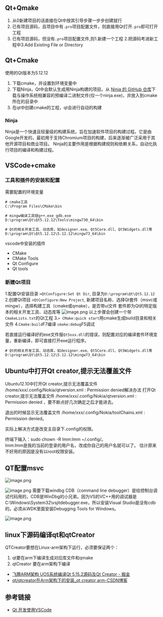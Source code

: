 ## Qt+Qmake
1. 从0新建项目的话直接在Qt中按其引导步骤一步步创建就行
2. 已有项目源码，且项目中有`.pro`项目配置文件，则直接用Qt打开`.pro`即可打开工程
3. 已有项目源码，但没有`.pro`项目配置文件,则1.新建一个工程 2.把源码考进新工程中3.Add Existing File or Directory

## Qt+Cmake
使用的Qt版本为5.12.12
1. 下载cmake，并设置到环境变量中
2. 下载Ninja，Qt中会默认生成用Ninja构建的项目。从 [Ninja 的 GitHub 仓库](https://github.com/ninja-build/ninja/releases)下载与操作系统相兼容的预编译二进制文件(仅一个ninja.exe)，并放入到cmake所在的目录中
3. 在qt中创建cmake的工程，qt会进行自动的构建

### Ninja
Ninja是一个快速且轻量级的构建系统，旨在加速软件项目的构建过程。它是由Google开发的，最初用于支持Chromium项目的构建，后来逐渐被广泛采用于其他开源项目和商业项目。
Ninja的主要作用是根据构建规则和依赖关系，自动化执行项目的编译和构建过程。


## VSCode+cmake
### 工具和插件的安装和配置
需要配置的环境变量
```
# cmake工具
C:\Program Files\CMake\bin

# mingw编译工具链g++.exe gdb.exe
D:\program\Qt\Qt5.12.12\Tools\mingw730_64\bin

# Qt的相关开发工具、动态库，如designer.exe、Qt5Core.dll、Qt5Widgets.dll等
D:\program\Qt\Qt5.12.12\5.12.12\mingw73_64\bin
```

vscode中安装的插件
- CMake
- CMake Tools
- Qt Configure
- Qt tools

### 新建Qt项目
1.配置Qt安装目录 `>QtConfigure:Set Qt Dir`, 目录为`D:\program\Qt\Qt5.12.12`
2.创建Qt项目 `>QtConfigure:New Project`, 新建项目名称、选择Qt套件（msvc或mingw），选择构建工具（cmake或qmake），是否带ui文件
套件即为Qt的特定版本的相关开发工具、动态库等
![image.png](https://sxm-upload.oss-cn-beijing.aliyuncs.com/imgs/20230616194753.png)
以上步骤会创建一个带`CmakeLists.txt`的Qt工程
3.`> CMake:quick start`用cmake生成build目录和相关文件
4.`Cmake:build`F7编译   `cmake:debug`F5调试

若直接运行编译好的exe文件报`Qt5xxx.dll`的错误，则配置对应的编译套件环境变量，重新编译，即可直接打开exe运行程序。
```
# Qt的相关开发工具、动态库，如designer.exe、Qt5Core.dll、Qt5Widgets.dll等
D:\program\Qt\Qt5.12.12\5.12.12\mingw73_64\bin
```




## Ubuntu中打开Qt creator,提示无法覆盖文件
Ubuntu12.10中打开Qt creator,提示无法覆盖文件 /home/xxx/.config/Nokia/qtversion.xml : Permission denied解决办法
打开Qt creator,提示无法覆盖文件 /home/xxx/.config/Nokia/qtversion.xml : Permission denied ，要不断点好几次确定之后才能进去。  

退出的时候显示无法覆盖文件 /home/xxx/.config/Nokia/toolChains.xml : Permission denied。


实际上解决方式是改变主目录下.config的权限。

终端下输入：sudo chown -R lmm:lmm ~/.config/。  
lmm:lmm是我的当前的登录的用户名，改成你自己的用户名就可以了。
估计原来不好用的原因是没有以root权限安装。



## QT配置msvc

![image.png](https://sxm-upload.oss-cn-beijing.aliyuncs.com/imgs/20240410133607.png)


![image.png](https://sxm-upload.oss-cn-beijing.aliyuncs.com/imgs/20240410133747.png)
需要下载windbg
CDB（command line debugger）是给控制台调试代码用的，CDB是WinDbg的小兄弟。因为VS的VC++用的调试器是C:\Windows\System32\vsjitdebugger.exe，所以安装Visual Studio是没有cdb的。必须从WDK里面安装Debugging Tools for Windows。

![image.png](https://sxm-upload.oss-cn-beijing.aliyuncs.com/imgs/20240410133848.png)



## linux下源码编译qt和qtCreator
QTCreator要想在Linux-arm架构下运行，必须要保证两个：
1. qt要在arm下编译生成对应库文件和qmake
2. qtCreator 要在arm架构下编译

- [飞腾ARM架构 UOS系统编译Qt 5.15.2源码及Qt Creator - 掘金](https://juejin.cn/post/7300569624236359718)
- [qt/qtcreator在Arm架构下的安装_qt creator arm-CSDN博客](https://blog.csdn.net/yaojinjian1995/article/details/117285197)

## 参考链接
- [Qt 开发使用VSCode](https://blog.csdn.net/qq_39827640/article/details/127630482)